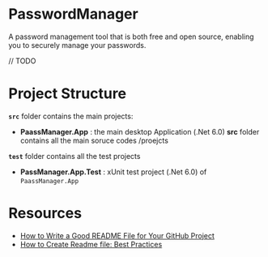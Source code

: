 # PasswordManager
A password management tool that is both free and open source, enabling you to securely manage your passwords.

// TODO

# Project Structure

**`src`** folder contains the main projects:

- **PaassManager.App** : the main desktop Application (.Net 6.0)
**src**  folder contains all the main soruce codes /proejcts  

**`test`** folder contains all the test projects
- **PassManager.App.Test** : xUnit test project (.Net 6.0) of  `PaassManager.App`


# Resources
- [How to Write a Good README File for Your GitHub Project](https://www.freecodecamp.org/news/how-to-write-a-good-readme-file/) 
- [How to Create Readme file: Best Practices](https://github.com/jehna/readme-best-practices/blob/master/README-default.md)